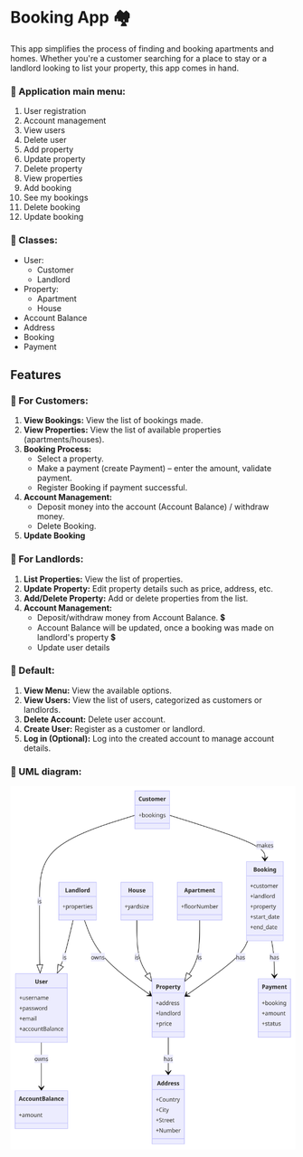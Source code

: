# Booking App :houses:
This app simplifies the process of finding and booking apartments and homes. Whether you're a customer searching for a place to stay or a landlord looking to list your property, this app comes in hand.

### :bookmark: Application main menu:
1. User registration
2. Account management
3. View users
4. Delete user
5. Add property
6. Update property
7. Delete property
8. View properties
9. Add booking
10. See my bookings
11. Delete booking
12. Update booking

### :bookmark: Classes:
- User:
   - Customer
   - Landlord
- Property:
   - Apartment
   - House
- Account Balance
- Address
- Booking
- Payment

## Features

### :bookmark: For Customers:

1. **View Bookings:** View the list of bookings made.
2. **View Properties:** View the list of available properties (apartments/houses).
3. **Booking Process:**
    - Select a property.
    - Make a payment (create Payment) – enter the amount, validate payment.
    - Register Booking if payment successful.
4. **Account Management:**
    - Deposit money into the account (Account Balance) / withdraw money.
    - Delete Booking.
5. **Update Booking**

### :bookmark: For Landlords:

1. **List Properties:** View the list of properties.
2. **Update Property:** Edit property details such as price, address, etc.
3. **Add/Delete Property:** Add or delete properties from the list.
4. **Account Management:**
    - Deposit/withdraw money from Account Balance. :heavy_dollar_sign:
    - Account Balance will be updated, once a booking was made on landlord's property :heavy_dollar_sign:
    - Update user details      

### :bookmark: Default:

1. **View Menu:** View the available options.
2. **View Users:** View the list of users, categorized as customers or landlords.
3. **Delete Account:** Delete user account.
4. **Create User:** Register as a customer or landlord.
5. **Log in (Optional):** Log into the created account to manage account details.

### :bookmark: UML diagram:

<img src="./diagrams/uml-booking.png">